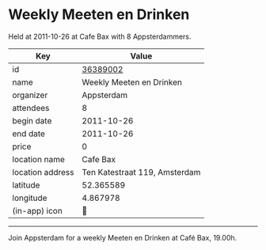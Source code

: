 # Weekly Meeten en Drinken
Held at 2011-10-26 at Cafe Bax with 8 Appsterdammers.
        
|Key|Value
|---|---|
|id|[36389002](https://www.meetup.com/appsterdam/events/36389002/)|
|name|Weekly Meeten en Drinken|
|organizer|Appsterdam|
|attendees|8|
|begin date|2011-10-26|
|end date|2011-10-26|
|price|0|
|location name|Cafe Bax|
|location address|Ten Katestraat 119, Amsterdam|
|latitude|52.365589|
|longitude|4.867978|
|(in-app) icon|🍺|

---

Join Appsterdam for a weekly Meeten en Drinken at Café Bax, 19.00h.


